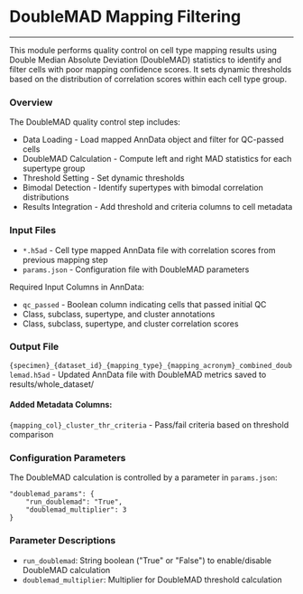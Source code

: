 # DoubleMAD Mapping Filtering
---
This module performs quality control on cell type mapping results using Double Median Absolute Deviation (DoubleMAD) statistics to identify and filter cells with poor mapping confidence scores. It sets dynamic thresholds based on the distribution of correlation scores within each cell type group.

### Overview
The DoubleMAD quality control step includes:

- Data Loading - Load mapped AnnData object and filter for QC-passed cells
- DoubleMAD Calculation - Compute left and right MAD statistics for each supertype group
- Threshold Setting - Set dynamic thresholds
- Bimodal Detection - Identify supertypes with bimodal correlation distributions
- Results Integration - Add threshold and criteria columns to cell metadata

### Input Files

- `*.h5ad` - Cell type mapped AnnData file with correlation scores from previous mapping step
- `params.json` - Configuration file with DoubleMAD parameters

Required Input Columns in AnnData:

- `qc_passed` - Boolean column indicating cells that passed initial QC
- Class, subclass, supertype, and cluster annotations
- Class, subclass, supertype, and cluster correlation scores

### Output File
`{specimen}_{dataset_id}_{mapping_type}_{mapping_acronym}_combined_doublemad.h5ad` - Updated AnnData file with DoubleMAD metrics saved to results/whole_dataset/

#### Added Metadata Columns:
`{mapping_col}_cluster_thr_criteria` - Pass/fail criteria based on threshold comparison


### Configuration Parameters
The DoubleMAD calculation is controlled by a parameter in `params.json`:

    "doublemad_params": {
        "run_doublemad": "True",
        "doublemad_multiplier": 3
    }
  
### Parameter Descriptions

- `run_doublemad`: String boolean ("True" or "False") to enable/disable DoubleMAD calculation
- `doublemad_multiplier`: Multiplier for DoubleMAD threshold calculation

